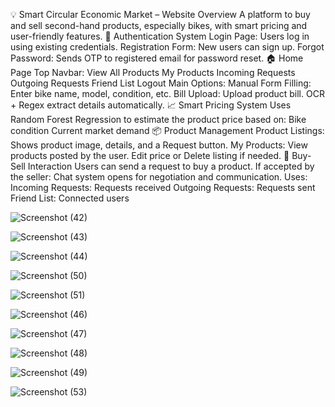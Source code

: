 💡 Smart Circular Economic Market – Website Overview
A platform to buy and sell second-hand products, especially bikes, with smart pricing and user-friendly features.
🔐 Authentication System
Login Page: Users log in using existing credentials.
Registration Form: New users can sign up.
Forgot Password: Sends OTP to registered email for password reset.
🏠 Home Page
Top Navbar:
View All Products
My Products
Incoming Requests
Outgoing Requests
Friend List
Logout
Main Options:
Manual Form Filling:
Enter bike name, model, condition, etc.
Bill Upload:
Upload product bill.
OCR + Regex extract details automatically.
📈 Smart Pricing System
Uses Random Forest Regression to estimate the product price based on:
Bike condition
Current market demand
📦 Product Management
Product Listings:
Shows product image, details, and a Request button.
My Products:
View products posted by the user.
Edit price or Delete listing if needed.
🤝 Buy-Sell Interaction
Users can send a request to buy a product.
If accepted by the seller:
Chat system opens for negotiation and communication.
Uses:
Incoming Requests: Requests received
Outgoing Requests: Requests sent
Friend List: Connected users


![Screenshot (42)](https://github.com/user-attachments/assets/f805d46e-7f4a-4e7c-9f72-fbec91896934)

![Screenshot (43)](https://github.com/user-attachments/assets/e0d5cae6-062c-419d-8abd-61c854f4a765)

![Screenshot (44)](https://github.com/user-attachments/assets/d182a197-a44a-43b4-b9fa-6102941c1bca)

![Screenshot (50)](https://github.com/user-attachments/assets/5d610020-fa25-4190-8fe6-842f2fea72d0)

![Screenshot (51)](https://github.com/user-attachments/assets/ff1a3132-d36e-4158-9193-c3d46a7d4cb9)

![Screenshot (46)](https://github.com/user-attachments/assets/d6ffc371-c506-4a1e-972d-b3ca37f58143)

![Screenshot (47)](https://github.com/user-attachments/assets/e856bb6e-895e-4264-b4c0-4b767fc6a8d0)

![Screenshot (48)](https://github.com/user-attachments/assets/6bbcd5d3-462f-4b2b-8349-353f3eaa1566)

![Screenshot (49)](https://github.com/user-attachments/assets/9e49e464-e788-4d63-a442-7a4d037e4cc6)

![Screenshot (53)](https://github.com/user-attachments/assets/644d12a7-783f-4370-816c-01a49320ed85)
